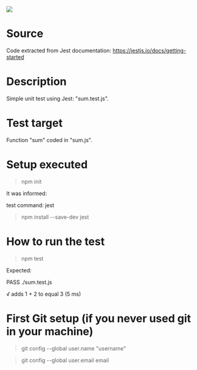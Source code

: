 ![](https://github.com/marcelodebittencourt/js_unit_test_jest/workflows/tests/badge.svg)

# Source
Code extracted from Jest documentation: https://jestjs.io/docs/getting-started

# Description

Simple unit test using Jest: "sum.test.js".

# Test target

Function "sum" coded in "sum.js".

# Setup executed

>npm init
 
   It was informed: 

   test command: jest

>npm install --save-dev jest

# How to run the test

>npm test

Expected:

 PASS  ./sum.test.js
 
  √ adds 1 + 2 to equal 3 (5 ms)

# First Git setup (if you never used git in your machine)

>git config --global user.name "username"

>git config --global user.email email